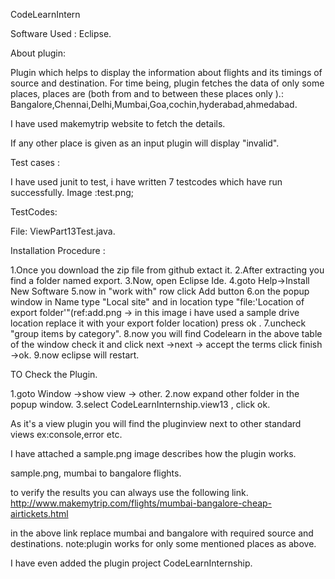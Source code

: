 CodeLearnIntern

Software Used : Eclipse.

About plugin:

Plugin which helps to display the information about flights and its timings of source and destination.
For time being, plugin fetches the data of only some places,
places are (both from and to between these places only ).:
Bangalore,Chennai,Delhi,Mumbai,Goa,cochin,hyderabad,ahmedabad.

I have used makemytrip website to fetch the details.

If any other place is given as an input plugin will display "invalid".


Test cases :

I have used junit to test, i have written 7 testcodes which have run successfully.
Image :test.png;

TestCodes:

File: ViewPart13Test.java.


Installation Procedure :

1.Once you download the zip file from github extact it.
2.After extracting you find a folder named export.
3.Now, open Eclipse Ide.
4.goto Help->Install New Software
5.now in "work with" row click Add button
6.on the popup window in Name type "Local site" and in location type "file:'Location of export folder'"(ref:add.png -> in this image i have used a sample drive location replace it with your export folder location)  press ok .
7.uncheck "group items by category".
8.now you will find Codelearn in the above table of the window check it and click next ->next -> accept the terms click finish ->ok.
9.now eclipse will restart.

TO Check the Plugin.

1.goto Window ->show view -> other.
2.now expand other folder in the popup window.
3.select CodeLearnInternship.view13 , click ok.


As it's a view plugin you will find the pluginview next to other standard views ex:console,error etc.

I have attached a sample.png image describes how the plugin works.

sample.png,  mumbai to bangalore flights.

to verify the results you can always use the following link.
http://www.makemytrip.com/flights/mumbai-bangalore-cheap-airtickets.html

in the above link replace mumbai and bangalore with required source and destinations.
note:plugin works for only some mentioned places as above.


I have even added the plugin project CodeLearnInternship.




